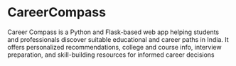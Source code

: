 # CareerCompass
Career Compass is a Python and Flask-based web app helping students and professionals discover suitable educational and career paths in India. It offers personalized recommendations, college and course info, interview preparation, and skill-building resources for informed career decisions
